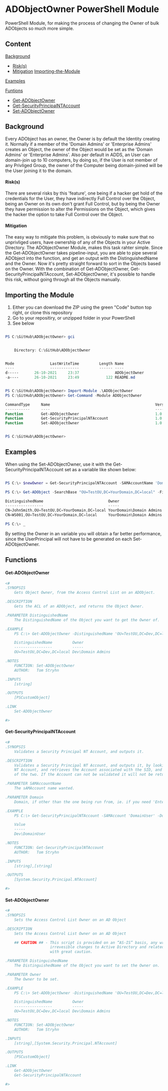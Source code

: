 # ADObjectOwner PowerShell Module

PowerShell Module, for making the process of changing the Owner of bulk ADObjects so much more simple.

## Content

[Background](#background)
- [Risk(s)](#risks)
- [Mitigation](#mitigation)
[Importing-the-Module](#importing-the-module)

[Examples](#examples)

[Funtions](#functions)
- [Get-ADObjectOwner](#get-adobjectowner)
- [Get-SecurityPrincipalNTAccount](#get-securityprincipalntaccount)
- [Set-ADObjectOwner](#set-adobjectowner)

## Background

Every ADObject has an owner, the Owner is by default the Identity creating it. Normally if a member of the 'Domain Admins' or 'Enterprise Admins' creates an Object, the owner of the Object would be set as the 'Domain Admins' or 'Enterprise Admins'.
Also per default in ADDS, an User can domain-join up to 10 computers, by doing so, if the User is not member of any Privliged Group, the owner of the Computer being domain-joined will be the User joining it to the domain.

#### Risk(s)

There are several risks by this 'feature', one being if a hacker get hold of the credentials for the User, they have indirectly Full Control over the Object, being an Owner on its own don't grant Full Control, but by being the Owner they have permission to alter the Permissions on the Object, which gives the hacker the option to take Full Control over the Object.

#### Mitigation

The easy way to mitigate this problem, is obviously to make sure that no unprivliged users, have ownership of any of the Objects in your Active Directory. The ADObjectOwner Module, makes this task rahter simple. Since the Get-ADObjectOwner takes pipeline-input, you are able to pipe several ADObject into the function, and get an output with the DistinguishedName and the Owner. Now it's pretty straight forward to sort in the Objects based on the Owner. With the combination of Get-ADObjectOwner, Get-SecurityPrincipalNTAccount, Set-ADObjectOwner, it's possible to handle this risk, without going through all the Objects manually.

## Importing the Module

1. Either you can download the ZIP using the green "Code" button top right, or clone this repository
2. Go to your repositiry, or unzipped folder in your PowerShell
4. See below

```PowerShell

PS C:\GitHub\ADObjectOwner> gci


    Directory: C:\GitHub\ADObjectOwner


Mode                LastWriteTime         Length Name
----                -------------         ------ ----
d-----       26-10-2021     23:37                ADObjectOwner
-a----       26-10-2021     23:49            122 README.md


PS C:\GitHub\ADObjectOwner> Import-Module .\ADObjectOwner
PS C:\GitHub\ADObjectOwner> Get-Command -Module ADObjectOwner

CommandType     Name                                               Version    Source
-----------     ----                                               -------    ------
Function        Get-ADObjectOwner                                  1.0.0.2... ADObjectOwner
Function        Get-SecurityPrincipalNTAccount                     1.0.0.2... ADObjectOwner
Function        Set-ADObjectOwner                                  1.0.0.2... ADObjectOwner


PS C:\GitHub\ADObjectOwner>

```

## Examples

When using the Set-ADObjectOwner, use it with the Get-SecurityPrincipalNTAccount set as a variable like shown below:

```PowerShell

PS C:\> $newOwner = Get-SecurityPrincipalNTAccount -SAMAccountName 'Domain Admins'

PS C:\> Get-ADObject -SearchBase "OU=TestOU,DC=YourDomain,DC=local" -Filter * | Get-ADObjectOwner | Where-Object { $_.Owner -ne $newOwner } | Set-ADObjectOwner -Owner $newOwner

DistinguishedName                             Owner
-----------------                             -----
CN=JohnSmith,OU=TestOU,DC=YourDomain,DC=local YourDomain\Domain Admins
CN=WS001,OU=TestOU,DC=YourDomain,DC=local     YourDomain\Domain Admins

PS C:\> _

```

By setting the Owner in an variable you will obtain a far better performance, since the UserPrincipal will not have to be generated on each Set-ADObjectOwner.

## Functions

#### Get-ADObjectOwner

```PowerShell
<#
.SYNOPSIS
    Gets Object Owner, from the Access Control List on an ADObject.

.DESCRIPTION
    Gets the ACL of an ADObject, and returns the Object Owner.

.PARAMETER DistinguishedName
    The DistinguishedName of the Object you want to get the Owner of.

.EXAMPLE
    PS C:\> Get-ADObjectOwner -DistinguishedName 'OU=TestOU,DC=Dev,DC=local'

    DistinguishedName         Owner        
    -----------------         -----        
    OU=TestOU,DC=Dev,DC=local Dev\Domain Admins

.NOTES
    FUNCTION: Set-ADObjectOwner
    AUTHOR:   Tom Stryhn

.INPUTS
    [string]

.OUTPUTS
    [PSCustomObject]

.LINK
    Set-ADObjectOwner

#>
```

#### Get-SecurityPrincipalNTAccount

```PowerShell
<#
.SYNOPSIS
    Validates a Security Principal NT Account, and outputs it.

.DESCRIPTION
    Validates a Security Principal NT Account, and outputs it, by looking up the SID on the entered
    NT Account, and retrieves the Account associated with the SID, and compares the sAMAccount name
    of the two. If the Account can not be validated it will not be returned.

.PARAMETER SAMAccountName
    The sAMAccount name wanted.

.PARAMETER Domain
    Domain, if other than the one being run from, ie. if you need 'Enterprise Admins' of a root domain.

.EXAMPLE
    PS C:\> Get-SecurityPrincipalNTAccount -SAMAccount 'DomainUser' -Domain 'Dev'

    Value       
    -----       
    Dev\DomainUser

.NOTES
    FUNCTION: Get-SecurityPrincipalNTAccount
    AUTHOR:   Tom Stryhn

.INPUTS
    [string],[string]

.OUTPUTS
    [System.Security.Principal.NTAccount]

#>
```

#### Set-ADObjectOwner

```PowerShell
<#
.SYNOPSIS
    Sets the Access Control List Owner on an AD Object

.DESCRIPTION
    Sets the Access Control List Owner on an AD Object

    ## CAUTION ## - This script is provided on an “AS-IS” basis, any wrongful use could cause
                    irrevesible changes to Active Directory and related services. Therefore use it
                    with great caution. 

.PARAMETER DistinguishedName
    The DistinguishedName of the Object you want to set the Owner on.

.PARAMETER Owner
    The Owner to be set.

.EXAMPLE
    PS C:\> Set-ADObjectOwner -DistinguishedName 'OU=TestOU,DC=Dev,DC=local' -Owner (Get-SecurityPrincipalNTAccount -SAMAccount 'Domain Admins')

    DistinguishedName         Owner        
    -----------------         -----        
    OU=TestOU,DC=Dev,DC=local Dev\Domain Admins

.NOTES
    FUNCTION: Set-ADObjectOwner
    AUTHOR:   Tom Stryhn

.INPUTS
    [string],[System.Security.Principal.NTAccount]

.OUTPUTS
    [PSCustomObject]

.LINK
    Get-ADObjectOwner
    Get-SecurityPrincipalNTAccount

#>
```
